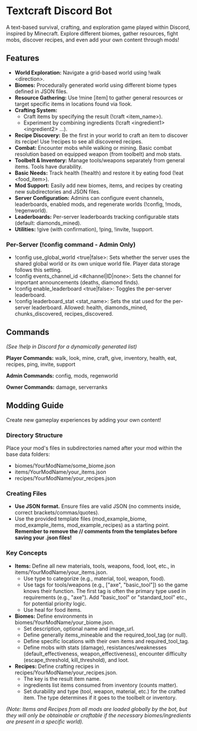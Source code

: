 # **Textcraft Discord Bot**

A text-based survival, crafting, and exploration game played within Discord, inspired by Minecraft. Explore different biomes, gather resources, fight mobs, discover recipes, and even add your own content through mods\!

## **Features**

* **World Exploration:** Navigate a grid-based world using \!walk \<direction\>.  
* **Biomes:** Procedurally generated world using different biome types defined in JSON files.  
* **Resource Gathering:** Use \!mine \[item\] to gather general resources or target specific items in locations found via \!look.  
* **Crafting System:**  
  * Craft items by specifying the result (\!craft \<item\_name\>).  
  * Experiment by combining ingredients (\!craft \<ingredient1\> \<ingredient2\> ...).  
* **Recipe Discovery:** Be the first in your world to craft an item to discover its recipe\! Use \!recipes to see all discovered recipes.  
* **Combat:** Encounter mobs while walking or mining. Basic combat resolution based on equipped weapon (from toolbelt) and mob stats.  
* **Toolbelt & Inventory:** Manage tools/weapons separately from general items. Tools have durability.  
* **Basic Needs:** Track health (\!health) and restore it by eating food (\!eat \<food\_item\>).  
* **Mod Support:** Easily add new biomes, items, and recipes by creating new subdirectories and JSON files.  
* **Server Configuration:** Admins can configure event channels, leaderboards, enabled mods, and regenerate worlds (\!config, \!mods, \!regenworld).  
* **Leaderboards:** Per-server leaderboards tracking configurable stats (default: diamonds\_mined).  
* **Utilities:** \!give (with confirmation), \!ping, \!invite, \!support.

### **Per-Server (\!config command \- Admin Only)**

* \!config use\_global\_world \<true|false\>: Sets whether the server uses the shared global world or its own unique world file. Player data storage follows this setting.  
* \!config events\_channel\_id \<\#channel|ID|none\>: Sets the channel for important announcements (deaths, diamond finds).  
* \!config enable\_leaderboard \<true|false\>: Toggles the per-server leaderboard.  
* \!config leaderboard\_stat \<stat\_name\>: Sets the stat used for the per-server leaderboard. Allowed: health, diamonds\_mined, chunks\_discovered, recipes\_discovered.

## **Commands**

*(See \!help in Discord for a dynamically generated list)*

**Player Commands:** walk, look, mine, craft, give, inventory, health, eat, recipes, ping, invite, support

**Admin Commands:** config, mods, regenworld

**Owner Commands:** damage, serverranks

## **Modding Guide**

Create new gameplay experiences by adding your own content\!

### **Directory Structure**

Place your mod's files in subdirectories named after your mod within the base data folders:

* biomes/YourModName/some\_biome.json  
* items/YourModName/your\_items.json  
* recipes/YourModName/your\_recipes.json

### **Creating Files**

* **Use JSON format.** Ensure files are valid JSON (no comments inside, correct brackets/commas/quotes).  
* Use the provided template files (mod\_example\_biome, mod\_example\_items, mod\_example\_recipes) as a starting point. **Remember to remove the // comments from the templates before saving your .json files\!** 

### **Key Concepts**

* **Items:** Define all new materials, tools, weapons, food, loot, etc., in items/YourModName/your\_items.json.  
  * Use type to categorize (e.g., material, tool, weapon, food).  
  * Use tags for tools/weapons (e.g., \["axe", "basic\_tool"\]) so the game knows their function. The first tag is often the primary type used in requirements (e.g., "axe"). Add "basic\_tool" or "standard\_tool" etc., for potential priority logic.  
  * Use heal for food items.  
* **Biomes:** Define environments in biomes/YourModName/your\_biome.json.  
  * Set description, optional name and image\_url.  
  * Define generally items\_mineable and the required\_tool\_tag (or null).  
  * Define specific locations with their own items and required\_tool\_tag.  
  * Define mobs with stats (damage), resistances/weaknesses (default\_effectiveness, weapon\_effectiveness), encounter difficulty (escape\_threshold, kill\_threshold), and loot.  
* **Recipes:** Define crafting recipes in recipes/YourModName/your\_recipes.json.  
  * The key is the result item name.  
  * ingredients list items consumed from inventory (counts matter).  
  * Set durability and type (tool, weapon, material, etc.) for the crafted item. The type determines if it goes to the toolbelt or inventory.

*(Note: Items and Recipes from all mods are loaded globally by the bot, but they will only be obtainable or craftable if the necessary biomes/ingredients are present in a specific world).*
